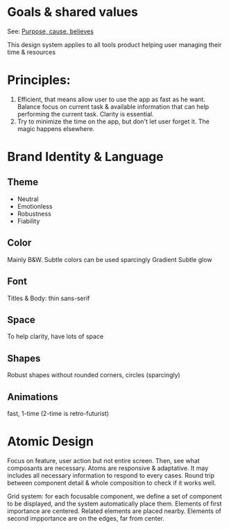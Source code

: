 # Goals & shared values

See: [Purpose, cause, believes](https://github.com/AutoScheduleJS/org/blob/master/README.md#the-purpose-cause--believes)

This design system applies to all tools product helping user managing their time & resources

# Principles:

1. Efficient, that means allow user to use the app as fast as he want. Balance focus on current task & available information that can help performing the current task. Clarity is essential.
2. Try to minimize the time on the app, but don't let user forget it. The magic happens elsewhere.

# Brand Identity & Language

## Theme

 - Neutral
 - Emotionless
 - Robustness
 - Fiability

## Color

Mainly B&W. Subtle colors can be used sparcingly
Gradient
Subtle glow

## Font

Titles & Body: thin sans-serif

## Space

To help clarity, have lots of space

## Shapes

Robust shapes without rounded corners, circles (sparcingly)

## Animations

fast, 1-time (2-time is retro-futurist)

# Atomic Design

Focus on feature, user action but not entire screen. Then, see what composants are necessary. Atoms are responsive & adaptative. It may includes all necessary information to respond to every cases. Round trip between component detail & whole composition to check if it works well.

Grid system: for each focusable component, we define a set of component to be displayed, and the system automatically place them.
Elements of first importance are centered. Related elements are placed nearby. Elements of second impportance are on the edges, far from center.